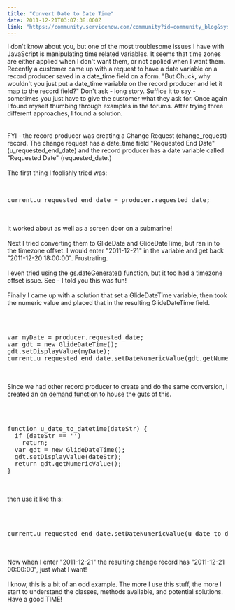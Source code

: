 ```yaml
---
title: "Convert Date to Date Time"
date: 2011-12-21T03:07:38.000Z
link: "https://community.servicenow.com/community?id=community_blog&sys_id=a29d6e69dbd0dbc01dcaf3231f961954"
---
```

<p><img  alt="" class="jive-image" src="166b0802db9017041dcaf3231f96193a.iix" align="right" />I don't know about you, but one of the most troublesome issues I have with JavaScript is manipulating time related variables. It seems that time zones are either applied when I don't want them, or not applied when I want them. Recently a customer came up with a request to have a date variable on a record producer saved in a date_time field on a form. "But Chuck, why wouldn't you just put a date_time variable on the record producer and let it map to the record field?" Don't ask - long story. Suffice it to say - sometimes you just have to give the customer what they ask for. Once again I found myself thumbing through examples in the forums. After trying three different approaches, I found a solution.<br /><!--break--><br /><br />FYI - the record producer was creating a Change Request (change_request) record. The change request has a date_time field "Requested End Date" (u_requested_end_date) and the record producer has a date variable called "Requested Date" (requested_date.)<br /><br />The first thing I foolishly tried was:<br /><pre __default_attr="plain" __jive_macro_name="code" class="jive_text_macro jive_macro_code"><br /><br />current.u_requested_end_date = producer.requested_date;<br /></pre><br /><br />It worked about as well as a screen door on a submarine!<br /><br />Next I tried converting them to GlideDate and GlideDateTime, but ran in to the timezone offset. I would enter "2011-12-21" in the variable and get back "2011-12-20 18:00:00". Frustrating.<br /><br />I even tried using the <a title="ki.service-now.com/index.php?title=GlideSystem_Date_and_Time_Functions#dateGenerate.28String.2C_String.29" href="http://wiki.service-now.com/index.php?title=GlideSystem_Date_and_Time_Functions#dateGenerate.28String.2C_String.29">gs.dateGenerate()</a> function, but it too had a timezone offset issue. See - I told you this was fun!<br /><br />Finally I came up with a solution that set a GlideDateTime variable, then took the numeric value and placed that in the resulting GlideDateTime field.<br /><br /><pre __default_attr="plain" __jive_macro_name="code" class="jive_text_macro jive_macro_code"><br /><br />var myDate = producer.requested_date;<br />var gdt = new GlideDateTime();<br />gdt.setDisplayValue(myDate);<br />current.u_requested_end_date.setDateNumericValue(gdt.getNumericValue());<br /></pre><br /><br />Since we had other record producer to create and do the same conversion, I created an <a title="lightlyLoony/blog/2010/8/23/2034" href="/community?id=community_blog&sys_id=b5bcea25dbd0dbc01dcaf3231f9619b2">on demand function</a> to house the guts of this.<br /><br /><pre __default_attr="plain" __jive_macro_name="code" class="jive_text_macro jive_macro_code"><br /><br />function u_date_to_datetime(dateStr) {<br />  if (dateStr == '')<br />    return;<br />  var gdt = new GlideDateTime();<br />  gdt.setDisplayValue(dateStr);<br />  return gdt.getNumericValue();<br />}<br /></pre><br /><br />then use it like this:<br /><br /><pre __default_attr="plain" __jive_macro_name="code" class="jive_text_macro jive_macro_code"><br /><br />current.u_requested_end_date.setDateNumericValue(u_date_to_datetime(producer.requested_date));<br /></pre><br /><br />Now when I enter "2011-12-21" the resulting change record has "2011-12-21 00:00:00", just what I want!<br /><br />I know, this is a bit of an odd example. The more I use this stuff, the more I start to understand the classes, methods available, and potential solutions. Have a good TIME!</p>